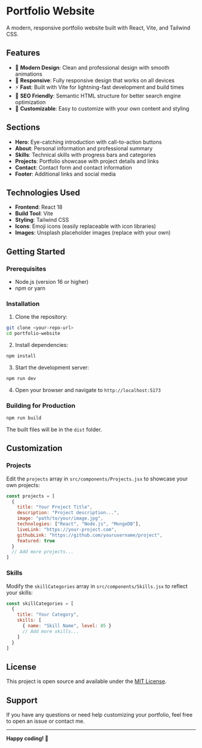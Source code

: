 # Portfolio Website

A modern, responsive portfolio website built with React, Vite, and Tailwind CSS.

## Features

- 🎨 **Modern Design**: Clean and professional design with smooth animations
- 📱 **Responsive**: Fully responsive design that works on all devices
- ⚡ **Fast**: Built with Vite for lightning-fast development and build times
- 🎯 **SEO Friendly**: Semantic HTML structure for better search engine optimization
- 🔧 **Customizable**: Easy to customize with your own content and styling

## Sections

- **Hero**: Eye-catching introduction with call-to-action buttons
- **About**: Personal information and professional summary
- **Skills**: Technical skills with progress bars and categories
- **Projects**: Portfolio showcase with project details and links
- **Contact**: Contact form and contact information
- **Footer**: Additional links and social media

## Technologies Used

- **Frontend**: React 18
- **Build Tool**: Vite
- **Styling**: Tailwind CSS
- **Icons**: Emoji icons (easily replaceable with icon libraries)
- **Images**: Unsplash placeholder images (replace with your own)

## Getting Started

### Prerequisites

- Node.js (version 16 or higher)
- npm or yarn

### Installation

1. Clone the repository:
```bash
git clone <your-repo-url>
cd portfolio-website
```

2. Install dependencies:
```bash
npm install
```

3. Start the development server:
```bash
npm run dev
```

4. Open your browser and navigate to `http://localhost:5173`

### Building for Production

```bash
npm run build
```

The built files will be in the `dist` folder.

## Customization

### Projects

Edit the `projects` array in `src/components/Projects.jsx` to showcase your own projects:

```javascript
const projects = [
  {
    title: "Your Project Title",
    description: "Project description...",
    image: "path/to/your/image.jpg",
    technologies: ["React", "Node.js", "MongoDB"],
    liveLink: "https://your-project.com",
    githubLink: "https://github.com/yourusername/project",
    featured: true
  }
  // Add more projects...
]
```

### Skills

Modify the `skillCategories` array in `src/components/Skills.jsx` to reflect your skills:

```javascript
const skillCategories = [
  {
    title: "Your Category",
    skills: [
      { name: "Skill Name", level: 85 }
      // Add more skills...
    ]
  }
]
```

## License

This project is open source and available under the [MIT License](LICENSE).

## Support

If you have any questions or need help customizing your portfolio, feel free to open an issue or contact me.

---

**Happy coding! 🚀**

